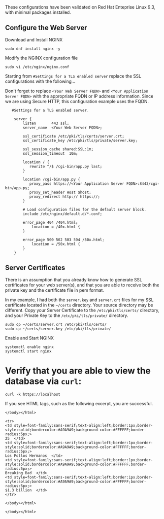 These configurations have been validated on Red Hat Enteprise Linux 9.3, with minimal packages installed. 

## Configure the Web Server ##

Download and Install NGINX

```
sudo dnf install nginx -y
```

Modify the NGINX configuration file
```
sudo vi /etc/nginx/nginx.conf
```

Starting from `#Settings for a TLS enabled server` replace the SSL configurations with the following...

Don't forget to replace `<Your Web Server FQDN>` and `<Your Application Server FQDN>` with the appropriate FQDN or IP address information. Since we are using Secure HTTP, this configuration example uses the FQDN.
```
   #Settings for a TLS enabled server.

    server {
        listen       443 ssl;
        server_name  <Your Web Server FQDN>;

        ssl_certificate /etc/pki/tls/certs/server.crt;
        ssl_certificate_key /etc/pki/tls/private/server.key;

        ssl_session_cache shared:SSL:1m;
        ssl_session_timeout  10m;

        location / {
           rewrite ^/$ /cgi-bin/app.py last;
        }

        location /cgi-bin/app.py {
           proxy_pass https://<Your Application Server FQDN>:8443/cgi-bin/app.py;
           proxy_set_header Host $host;
           proxy_redirect http:// https://;
        }

        # Load configuration files for the default server block.
        include /etc/nginx/default.d/*.conf;

        error_page 404 /404.html;
            location = /40x.html {
        }

        error_page 500 502 503 504 /50x.html;
            location = /50x.html {
        }
    }
```

## Server Certificates ##
 
There is an assumption that you already know how to generate SSL certificates for your web server(s), and that you are able to receive both the private key and the certificate file in pem format.

In my example, I had both the `server.key` and `server.crt` files for my SSL certificate located in the `~/certs` directory. Your source directory may be different. Copy your Server Certificate to the `/etc/pki/tls/certs/` directory, and your Private Key to the `/etc/pki/tls/private/` directory.
```
sudo cp ~/certs/server.crt /etc/pki/tls/certs/
sudo cp ~/certs/server.key /etc/pki/tls/private/
```
Enable and Start NGINX
```
systemctl enable nginx
systemctl start nginx
```
# Verify that you are able to view the database via `curl`: #
```
curl -k https://localhost
```
If you see HTML tags, such as the following excerpt, you are successful.
```
</body></html>

<tr>
<td style=font-family:sans-serif;text-align:left;border:1px;border-style:solid;bordercolor:#A9A9A9;background-color:#FFFFFF;border-radius:5px;>
25  </td>
<td style=font-family:sans-serif;text-align:left;border:1px;border-style:solid;bordercolor:#A9A9A9;background-color:#FFFFFF;border-radius:5px;>
Los Pollos Hermanos  </td>
<td style=font-family:sans-serif;text-align:left;border:1px;border-style:solid;bordercolor:#A9A9A9;background-color:#FFFFFF;border-radius:5px;>
Breaking Bad  </td>
<td style=font-family:sans-serif;text-align:left;border:1px;border-style:solid;bordercolor:#A9A9A9;background-color:#FFFFFF;border-radius:5px;>
$1.3 billion  </td>
</tr>

</body></html>

</body></html>
```
